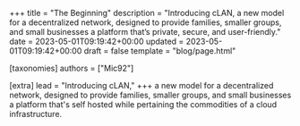 +++
title = "The Beginning"
description = "Introducing cLAN, a new model for a decentralized network, designed to provide families, smaller groups, and small businesses a platform that’s private, secure, and user-friendly."
date = 2023-05-01T09:19:42+00:00
updated = 2023-05-01T09:19:42+00:00
draft = false
template = "blog/page.html"

[taxonomies]
authors = ["Mic92"]

[extra]
lead = "Introducing cLAN,"
+++
a new model for a decentralized network, designed to provide families, smaller groups, and small businesses a platform that's self hosted while pertaining the commodities of a cloud infrastructure.
